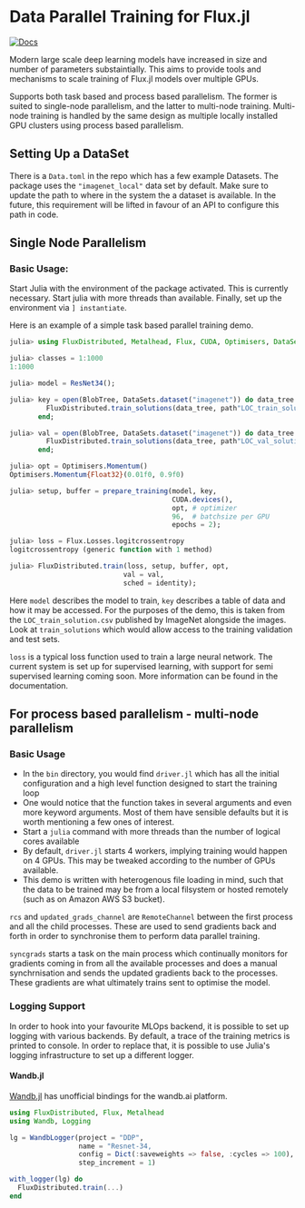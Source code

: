 # Data Parallel Training for Flux.jl

[![Docs](https://img.shields.io/badge/Docs-dev-blue)](https://dhairyalgandhi.github.io/FluxDistributed.jl/dev)

Modern large scale deep learning models have increased in size and number of parameters substaintially. This aims to provide tools and mechanisms to scale training of Flux.jl models over multiple GPUs. 

Supports both task based and process based parallelism. The former is suited to single-node parallelism, and the latter to multi-node training. Multi-node training is handled by the same design as multiple locally installed GPU clusters using process based parallelism.

## Setting Up a DataSet

There is a `Data.toml` in the repo which has a few example Datasets. The package uses the `"imagenet_local"` data set by default. Make sure to update the path to where in the system the a dataset is available. In the future, this requirement will be lifted in favour of an API to configure this path in code.

## Single Node Parallelism

### Basic Usage:

Start Julia with the environment of the package activated. This is currently necessary. Start julia with more threads than available. Finally, set up the environment via `] instantiate`.

Here is an example of a simple task based parallel training demo.

```julia
julia> using FluxDistributed, Metalhead, Flux, CUDA, Optimisers, DataSets

julia> classes = 1:1000
1:1000

julia> model = ResNet34();

julia> key = open(BlobTree, DataSets.dataset("imagenet")) do data_tree
         FluxDistributed.train_solutions(data_tree, path"LOC_train_solution.csv", classes)
       end;

julia> val = open(BlobTree, DataSets.dataset("imagenet")) do data_tree
         FluxDistributed.train_solutions(data_tree, path"LOC_val_solution.csv", classes)
       end;

julia> opt = Optimisers.Momentum()
Optimisers.Momentum{Float32}(0.01f0, 0.9f0)

julia> setup, buffer = prepare_training(model, key,
                                        CUDA.devices(),
                                        opt, # optimizer
                                        96,  # batchsize per GPU
                                        epochs = 2);

julia> loss = Flux.Losses.logitcrossentropy
logitcrossentropy (generic function with 1 method)

julia> FluxDistributed.train(loss, setup, buffer, opt,
                            val = val,
                            sched = identity);
```

Here `model` describes the model to train, `key` describes a table of data and how it may be accessed. For the purposes of the demo, this is taken from the `LOC_train_solution.csv` published by ImageNet alongside the images. Look at `train_solutions` which would allow access to the training validation and test sets.

`loss` is a typical loss function used to train a large neural network. The current system is set up for supervised learning, with support for semi supervised learning coming soon. More information can be found in the documentation.

## For process based parallelism - multi-node parallelism

### Basic Usage

* In the `bin` directory, you would find `driver.jl` which has all the initial configuration and a high level function designed to start the training loop
* One would notice that the function takes in several arguments and even more keyword arguments. Most of them have sensible defaults but it is worth mentioning a few ones of interest.
* Start a `julia` command with more threads than the number of logical cores available
* By default, `driver.jl` starts 4 workers, implying training would happen on 4 GPUs. This may be tweaked according to the number of GPUs available.
* This demo is written with heterogenous file loading in mind, such that the data to be trained may be from a local filsystem or hosted remotely (such as on Amazon AWS S3 bucket).

`rcs` and `updated_grads_channel` are `RemoteChannel` between the first process and all the child processes. These are used to send gradients back and forth in order to synchronise them to perform data parallel training.

`syncgrads` starts a task on the main process which continually monitors for gradients coming in from all the available processes and does a manual synchrnisation and sends the updated gradients back to the processes. These gradients are what ultimately trains sent to optimise the model.

### Logging Support

In order to hook into your favourite MLOps backend, it is possible to set up logging with various backends. By default, a trace of the training metrics is printed to console. In order to replace that, it is possible to use Julia's logging infrastructure to set up a different logger.

#### Wandb.jl

[Wandb.jl](https://github.com/avik-pal/Wandb.jl) has unofficial bindings for the wandb.ai platform. 

```julia
using FluxDistributed, Flux, Metalhead
using Wandb, Logging

lg = WandbLogger(project = "DDP",
                 name = "Resnet-34,
                 config = Dict(:saveweights => false, :cycles => 100),
                 step_increment = 1)

with_logger(lg) do
  FluxDistributed.train(...)
end
```
